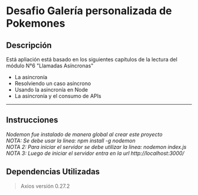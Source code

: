 # Desafio Galería personalizada de Pokemones

## Descripción
    
Está apliación está basado en los siguientes capítulos de la lectura del módulo N°6 "Llamadas Asíncronas"
+ La asincronía
+ Resolviendo un caso asíncrono
+ Usando la asincronía en Node
+ La asincronía y el consumo de APIs

***
## Instrucciones
_Nodemon fue instalado de manera global al crear este proyecto_ <br/>
_NOTA: Se debe usar la linea: npm install -g nodemon_ <br/>
_NOTA 2: Para iniciar el servidor se debe utilizar la linea: nodemon index.js_<br/>
_NOTA 3: Luego de iniciar el servidor entra en la url http://localhost:3000/_<br/>

## Dependencias Utilizadas ##

> Axios versión 0.27.2
